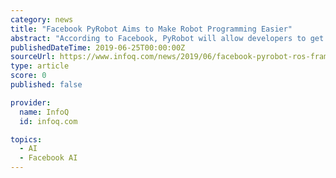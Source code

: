 ```yaml
---
category: news
title: "Facebook PyRobot Aims to Make Robot Programming Easier"
abstract: "According to Facebook, PyRobot will allow developers to get up and running with a robot quickly, thanks to it providing a higher-level abstraction on top of the robot operating system (ROS). Similarly named as PyTorch, Facebook machine learning framework ..."
publishedDateTime: 2019-06-25T00:00:00Z
sourceUrl: https://www.infoq.com/news/2019/06/facebook-pyrobot-ros-framework/
type: article
score: 0
published: false

provider:
  name: InfoQ
  id: infoq.com

topics:
  - AI
  - Facebook AI
---
```


